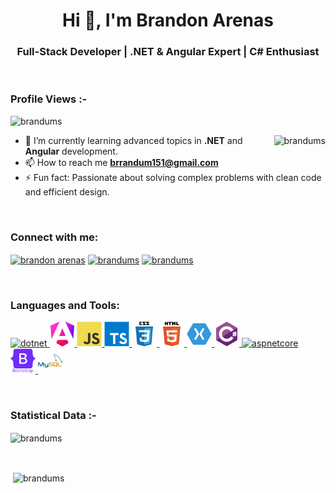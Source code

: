 <h1 align="center">Hi 👋, I'm Brandon Arenas</h1>
<h3 align="center">Full-Stack Developer | .NET & Angular Expert | C# Enthusiast</h3>

<br>

<p align="right"> <h3>Profile Views :-</h3> <img src="https://komarev.com/ghpvc/?username=brandums&label=Profile%20views&color=0e75b6&style=flat"
    alt="brandums" /> 
  </p>

<p><img align="right" src="https://github.com/brandums/brandums/blob/main/animation_500_kxa883sd.gif" alt="brandums" /></p>

- 🌱 I’m currently learning advanced topics in **.NET** and **Angular** development.
- 📫 How to reach me **brrandum151@gmail.com**
- ⚡ Fun fact: Passionate about solving complex problems with clean code and efficient design.

<br>

<h3 align="left">Connect with me:</h3>
<p align="left">
  <a href="https://www.linkedin.com/in/brandonarenas/" target="blank"><img align="center"
      src="https://raw.githubusercontent.com/rahuldkjain/github-profile-readme-generator/master/src/images/icons/Social/linked-in-alt.svg"
      alt="brandon arenas" height="30" width="40" /></a>
  <a href="https://twitter.com/brandums" target="blank"><img align="center"
      src="https://raw.githubusercontent.com/rahuldkjain/github-profile-readme-generator/master/src/images/icons/Social/twitter.svg"
      alt="brandums" height="30" width="40" /></a>
  <a href="https://github.com/brandums" target="blank"><img align="center"
      src="https://raw.githubusercontent.com/rahuldkjain/github-profile-readme-generator/master/src/images/icons/Social/github.svg"
      alt="brandums" height="30" width="40" /></a>
</p>

<br>

<h3 align="left">Languages and Tools:</h3>
<p align="left"> 
  <a href="https://dotnet.microsoft.com/" target="_blank" rel="noreferrer"> <img
      src="https://raw.githubusercontent.com/devicons/devicon/master/icons/dotnet/dotnet-original-wordmark.svg"
      alt="dotnet" width="40" height="40" /> </a> 
  <a href="https://angular.io/" target="_blank" rel="noreferrer"> <img
      src="https://raw.githubusercontent.com/devicons/devicon/master/icons/angular/angular-original.svg"
      alt="angular" width="40" height="40" /> </a> 
  <a href="https://developer.mozilla.org/en-US/docs/Web/JavaScript" target="_blank" rel="noreferrer"> <img
      src="https://raw.githubusercontent.com/devicons/devicon/master/icons/javascript/javascript-original.svg"
      alt="javascript" width="40" height="40" /> </a> 
  <a href="https://www.typescriptlang.org/" target="_blank" rel="noreferrer"> <img
      src="https://raw.githubusercontent.com/devicons/devicon/master/icons/typescript/typescript-original.svg"
      alt="typescript" width="40" height="40" /> </a> 
  <a href="https://www.w3schools.com/css/" target="_blank" rel="noreferrer"> <img
      src="https://raw.githubusercontent.com/devicons/devicon/master/icons/css3/css3-original-wordmark.svg" alt="css3"
      width="40" height="40" /> </a> 
  <a href="https://www.w3.org/html/" target="_blank" rel="noreferrer"> <img
      src="https://raw.githubusercontent.com/devicons/devicon/master/icons/html5/html5-original-wordmark.svg"
      alt="html5" width="40" height="40" /> </a> 
  <a href="https://www.microsoft.com/en-us/p/xamarin/9nblggh42thsz" target="_blank" rel="noreferrer"> <img
      src="https://raw.githubusercontent.com/devicons/devicon/master/icons/xamarin/xamarin-original.svg"
      alt="xamarin" width="40" height="40" /> </a> 
  <a href="https://www.microsoft.com/net" target="_blank" rel="noreferrer"> <img
      src="https://raw.githubusercontent.com/devicons/devicon/master/icons/csharp/csharp-original.svg"
      alt="csharp" width="40" height="40" /> </a> 
  <a href="https://www.microsoft.com/net" target="_blank" rel="noreferrer"> <img
      src="https://raw.githubusercontent.com/devicons/devicon/master/icons/aspnetcore/aspnetcore-original.svg"
      alt="aspnetcore" width="40" height="40" /> </a> 
  <a href="https://getbootstrap.com" target="_blank" rel="noreferrer"> <img
      src="https://raw.githubusercontent.com/devicons/devicon/master/icons/bootstrap/bootstrap-plain-wordmark.svg"
      alt="bootstrap" width="40" height="40" /> </a> 
  <a href="https://www.mysql.com/" target="_blank" rel="noreferrer"> <img
      src="https://raw.githubusercontent.com/devicons/devicon/master/icons/mysql/mysql-original-wordmark.svg"
      alt="mysql" width="40" height="40" /> </a> 
</p>

<br>

<h3>Statistical Data :-</h3>
<p><img align="center"
    src="https://github-readme-stats.vercel.app/api/top-langs?username=brandums&show_icons=true&locale=en&bg_color=0d1117&text_color=ffffff&layout=compact"
    alt="brandums" 
    bg_color=#808080/></p>

<br>

<p>&nbsp;<img align="center" src="https://github-readme-stats.vercel.app/api?username=brandums&show_icons=true&locale=en&bg_color=0d1117&text_color=ffffff&repo=convoychat"
    alt="brandums" /></p>
